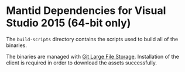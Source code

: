 Mantid Dependencies for Visual Studio 2015 (64-bit only)
========================================================

The `build-scripts` directory contains the scripts used to build all of the binaries.

The binaries are managed with [Git Large File Storage](https://git-lfs.github.com/). Installation of the client is required in order to download the assets successfully.